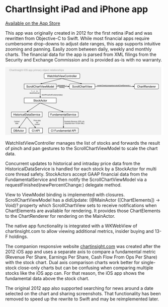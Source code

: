 # ChartInsight iPad and iPhone app

[Available on the App Store](https://apps.apple.com/us/app/fundamental-technical-charts/id6451326862)

This app was originally created in 2012 for the first retina iPad and was rewritten from Objective-C to Swift. While most financial apps require cumbersome drop-downs to adjust date ranges, this app supports intuitive zooming and panning. Easily zoom between daily, weekly and monthly charts. The financial data for the app is parsed from XML filings from the Security and Exchange Commission and is provided as-is with no warranty.

![ChartInsight iOS app core objects](./Data/app-core-objects.svg)

WatchlistViewController manages the list of stocks and forwards the result of pinch and pan gestures to the ScrollChartViewModel to scale the chart data. 

Concurrent updates to historical and intraday price data from the HistoricalDataService is handled for each stock by a StockActor for multi core thread safety. StockActors accept GAAP financial data from the FundamentalService and then notify the ScrollChartViewModel via a requestFinished(newPercentChange:) delegate method. 

View to ViewModel binding is implemented with closures. ScrollChartViewModel has a didUpdate: (@MainActor ([ChartElements]) -> Void)? property which ScrollChartView sets to receive notifications when ChartElements are available for rendering. It provides those ChartElements to the ChartRenderer for rendering on the MainActor.

The native app functionality is integrated with a WKWebView of chartinsight.com to allow viewing additional metrics, insider buying and 13-F holdings.

The companion responsive website [chartinsight.com](https://chartinsight.com) was created after the 2012 iOS app and uses a separate axis to compare a fundamental metric (Revenue Per Share, Earnings Per Share, Cash Flow From Ops Per Share) with the stock chart. Dual axis comparison charts work better for single-stock close-only charts but can be confusing when comparing multiple stocks like the iOS app can. For that reason, the iOS app shows the fundamental data above the stock chart.

The original 2012 app also supported searching for news around a date selected on the chart and sharing screenshots. That functionality has been removed to speed up the rewrite to Swift and may be reimplemented later.
